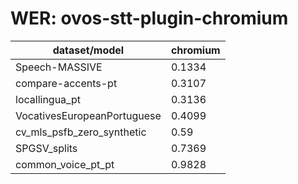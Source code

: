 
# WER: ovos-stt-plugin-chromium
|dataset/model|chromium|
|-|-|
| Speech-MASSIVE | 0.1334 |
| compare-accents-pt | 0.3107 |
| locallingua_pt | 0.3136 |
| VocativesEuropeanPortuguese | 0.4099 |
| cv_mls_psfb_zero_synthetic | 0.59 |
| SPGSV_splits | 0.7369 |
| common_voice_pt_pt | 0.9828 |